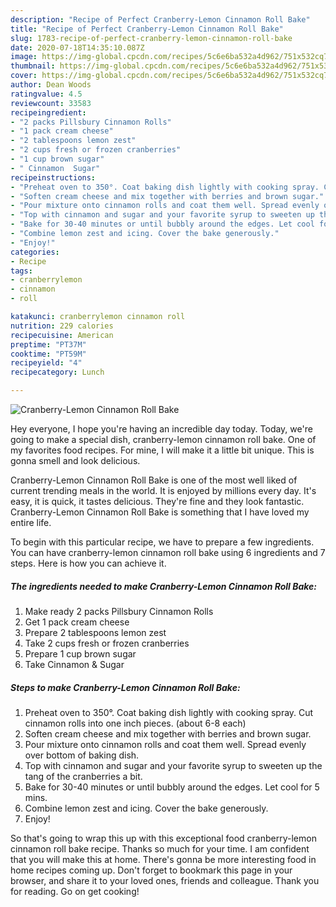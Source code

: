 ```yaml
---
description: "Recipe of Perfect Cranberry-Lemon Cinnamon Roll Bake"
title: "Recipe of Perfect Cranberry-Lemon Cinnamon Roll Bake"
slug: 1783-recipe-of-perfect-cranberry-lemon-cinnamon-roll-bake
date: 2020-07-18T14:35:10.087Z
image: https://img-global.cpcdn.com/recipes/5c6e6ba532a4d962/751x532cq70/cranberry-lemon-cinnamon-roll-bake-recipe-main-photo.jpg
thumbnail: https://img-global.cpcdn.com/recipes/5c6e6ba532a4d962/751x532cq70/cranberry-lemon-cinnamon-roll-bake-recipe-main-photo.jpg
cover: https://img-global.cpcdn.com/recipes/5c6e6ba532a4d962/751x532cq70/cranberry-lemon-cinnamon-roll-bake-recipe-main-photo.jpg
author: Dean Woods
ratingvalue: 4.5
reviewcount: 33583
recipeingredient:
- "2 packs Pillsbury Cinnamon Rolls"
- "1 pack cream cheese"
- "2 tablespoons lemon zest"
- "2 cups fresh or frozen cranberries"
- "1 cup brown sugar"
- " Cinnamon  Sugar"
recipeinstructions:
- "Preheat oven to 350°. Coat baking dish lightly with cooking spray. Cut cinnamon rolls into one inch pieces. (about 6-8 each)"
- "Soften cream cheese and mix together with berries and brown sugar."
- "Pour mixture onto cinnamon rolls and coat them well. Spread evenly over bottom of baking dish."
- "Top with cinnamon and sugar and your favorite syrup to sweeten up the tang of the cranberries a bit."
- "Bake for 30-40 minutes or until bubbly around the edges. Let cool for 5 mins."
- "Combine lemon zest and icing. Cover the bake generously."
- "Enjoy!"
categories:
- Recipe
tags:
- cranberrylemon
- cinnamon
- roll

katakunci: cranberrylemon cinnamon roll 
nutrition: 229 calories
recipecuisine: American
preptime: "PT37M"
cooktime: "PT59M"
recipeyield: "4"
recipecategory: Lunch

---
```



![Cranberry-Lemon Cinnamon Roll Bake](https://img-global.cpcdn.com/recipes/5c6e6ba532a4d962/751x532cq70/cranberry-lemon-cinnamon-roll-bake-recipe-main-photo.jpg)

Hey everyone, I hope you're having an incredible day today. Today, we're going to make a special dish, cranberry-lemon cinnamon roll bake. One of my favorites food recipes. For mine, I will make it a little bit unique. This is gonna smell and look delicious.

Cranberry-Lemon Cinnamon Roll Bake is one of the most well liked of current trending meals in the world. It is enjoyed by millions every day. It's easy, it is quick, it tastes delicious. They're fine and they look fantastic. Cranberry-Lemon Cinnamon Roll Bake is something that I have loved my entire life.




To begin with this particular recipe, we have to prepare a few ingredients. You can have cranberry-lemon cinnamon roll bake using 6 ingredients and 7 steps. Here is how you can achieve it.

<!--inarticleads1-->

##### The ingredients needed to make Cranberry-Lemon Cinnamon Roll Bake:

1. Make ready 2 packs Pillsbury Cinnamon Rolls
1. Get 1 pack cream cheese
1. Prepare 2 tablespoons lemon zest
1. Take 2 cups fresh or frozen cranberries
1. Prepare 1 cup brown sugar
1. Take  Cinnamon &amp; Sugar




<!--inarticleads2-->

##### Steps to make Cranberry-Lemon Cinnamon Roll Bake:

1. Preheat oven to 350°. Coat baking dish lightly with cooking spray. Cut cinnamon rolls into one inch pieces. (about 6-8 each)
1. Soften cream cheese and mix together with berries and brown sugar.
1. Pour mixture onto cinnamon rolls and coat them well. Spread evenly over bottom of baking dish.
1. Top with cinnamon and sugar and your favorite syrup to sweeten up the tang of the cranberries a bit.
1. Bake for 30-40 minutes or until bubbly around the edges. Let cool for 5 mins.
1. Combine lemon zest and icing. Cover the bake generously.
1. Enjoy!




So that's going to wrap this up with this exceptional food cranberry-lemon cinnamon roll bake recipe. Thanks so much for your time. I am confident that you will make this at home. There's gonna be more interesting food in home recipes coming up. Don't forget to bookmark this page in your browser, and share it to your loved ones, friends and colleague. Thank you for reading. Go on get cooking!
